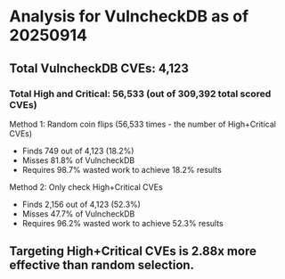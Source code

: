 # Analysis for VulncheckDB as of 20250914

## Total VulncheckDB CVEs: 4,123
### Total High and Critical: 56,533 (out of 309,392 total scored CVEs)

Method 1: Random coin flips (56,533 times - the number of High+Critical CVEs)
  - Finds 749 out of 4,123 (18.2%)
  - Misses 81.8% of VulncheckDB
  - Requires 98.7% wasted work to achieve 18.2% results

Method 2: Only check High+Critical CVEs
  - Finds 2,156 out of 4,123 (52.3%)
  - Misses 47.7% of VulncheckDB
  - Requires 96.2% wasted work to achieve 52.3% results

## Targeting High+Critical CVEs is 2.88x more effective than random selection.
